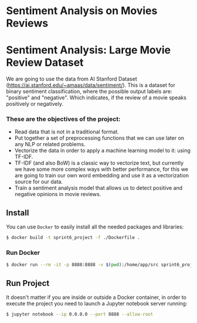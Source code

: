 # Sentiment Analysis on Movies Reviews

# Sentiment Analysis: Large Movie Review Dataset

We are going to use the data from AI Stanford Dataset (https://ai.stanford.edu/~amaas/data/sentiment/). This is a dataset for binary sentiment classification, where the possible output labels are: "positive" and "negative". Which indicates, if the review of a movie speaks positively or negatively. 

### These are the objectives of the project:

* Read data that is not in a traditional format.
* Put together a set of preprocessing functions that we can use later on any NLP or related problems.
* Vectorize the data in order to apply a machine learning model to it: using TF-IDF.
* TF-IDF (and also BoW) is a classic way to vectorize text, but currently we have some more complex ways with better performance, for this we are going to train our own word embedding and use it as a vectorization source for our data.
* Train a sentiment analysis model that allows us to detect positive and negative opinions in movie reviews.

## Install

You can use `Docker` to easily install all the needed packages and libraries:

```bash
$ docker build -t sprint6_project -f ./Dockerfile .
```

### Run Docker

```bash
$ docker run --rm -it -p 8888:8888 -v $(pwd):/home/app/src sprint6_project bash
```

## Run Project

It doesn't matter if you are inside or outside a Docker container, in order to execute the project you need to launch a Jupyter notebook server running:

```bash
$ jupyter notebook --ip 0.0.0.0 --port 8888 --allow-root
```

